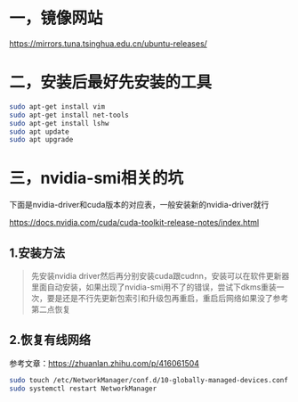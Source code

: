 ## 

# 一，镜像网站

https://mirrors.tuna.tsinghua.edu.cn/ubuntu-releases/

# 二，安装后最好先安装的工具

```bash
sudo apt-get install vim
sudo apt-get install net-tools
sudo apt-get install lshw
sudo apt update
sudo apt upgrade
```



# 三，nvidia-smi相关的坑

下面是nvidia-driver和cuda版本的对应表，一般安装新的nvidia-driver就行

https://docs.nvidia.com/cuda/cuda-toolkit-release-notes/index.html

## 1.安装方法

> 先安装nvidia driver然后再分别安装cuda跟cudnn，安装可以在软件更新器里面自动安装，如果出现了nvidia-smi用不了的错误，尝试下dkms重装一次，要是还是不行先更新包索引和升级包再重启，重启后网络如果没了参考第二点恢复

## 2.恢复有线网络

参考文章：https://zhuanlan.zhihu.com/p/416061504

```bash
sudo touch /etc/NetworkManager/conf.d/10-globally-managed-devices.conf
sudo systemctl restart NetworkManager
```

